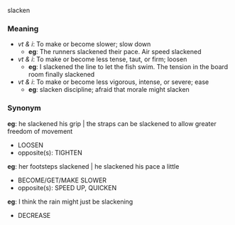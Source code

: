 slacken
### Meaning
+ _vt & i_: To make or become slower; slow down
    + __eg__: The runners slackened their pace. Air speed slackened
+ _vt & i_: To make or become less tense, taut, or firm; loosen
    + __eg__: I slackened the line to let the fish swim. The tension in the board room finally slackened
+ _vt & i_: To make or become less vigorous, intense, or severe; ease
    + __eg__: slacken discipline; afraid that morale might slacken

### Synonym

__eg__: he slackened his grip | the straps can be slackened to allow greater freedom of movement

+ LOOSEN
+ opposite(s): TIGHTEN

__eg__: her footsteps slackened | he slackened his pace a little

+ BECOME/GET/MAKE SLOWER
+ opposite(s): SPEED UP, QUICKEN

__eg__: I think the rain might just be slackening

+ DECREASE


